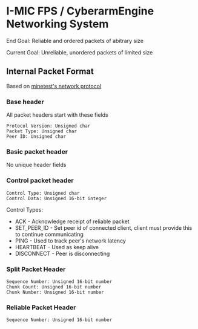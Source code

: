 # I-MIC FPS / CyberarmEngine Networking System
End Goal: Reliable and ordered packets of abitrary size

Current Goal: Unreliable, unordered packets of limited size

## Internal Packet Format
Based on [minetest's network protocol](https://dev.minetest.net/Network_Protocol)
### Base header
All packet headers start with these fields
```
Protocol Version: Unsigned char
Packet Type: Unsigned char
Peer ID: Unsigned char
```

### Basic packet header
No unique header fields

### Control packet header
```
Control Type: Unsigned char
Control Data: Unsigned 16-bit integer
```
Control Types:
* ACK - Acknowledge receipt of reliable packet
* SET_PEER_ID - Set peer id of connected client, client must provide this to continue communicating
* PING - Used to track peer's network latency
* HEARTBEAT - Used as keep alive
* DISCONNECT - Peer is disconnecting

### Split Packet Header
```
Sequence Number: Unsigned 16-bit number
Chunk Count: Unsigned 16-bit number
Chunk Number: Unsigned 16-bit number
```

### Reliable Packet Header
```
Sequence Number: Unsigned 16-bit number
```